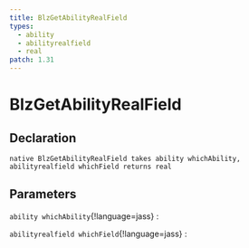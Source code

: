 ```yaml
---
title: BlzGetAbilityRealField
types:
  - ability
  - abilityrealfield
  - real
patch: 1.31
---
```


# BlzGetAbilityRealField

## Declaration

```jass
native BlzGetAbilityRealField takes ability whichAbility, abilityrealfield whichField returns real
```

## Parameters
`ability whichAbility`{!language=jass}
: 

`abilityrealfield whichField`{!language=jass}
: 

